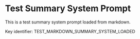 # Test Summary System Prompt

This is a test summary system prompt loaded from markdown.

Key identifier: TEST_MARKDOWN_SUMMARY_SYSTEM_LOADED